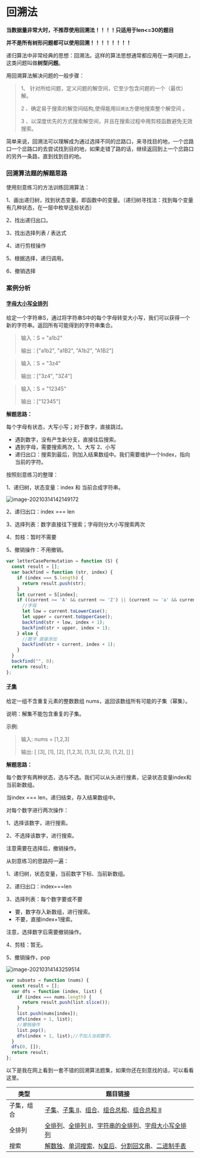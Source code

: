 # 回溯法

**当数据量非常大时，不推荐使用回溯法！！！！只适用于len<=30的题目**

**并不是所有树形问题都可以使用回溯！！！！！！！！**

递归算法中非常经典的思想：回溯法。这样的算法思想通常都应用在一类问题上，这类问题叫做**树型问题**。

用回溯算法解决问题的一般步骤：

> 1、 针对所给问题，定义问题的解空间，它至少包含问题的一个（最优）解。
>
> 2 、确定易于搜索的解空间结构,使得能用`回溯法`方便地搜索整个解空间 。
>
> 3 、以深度优先的方式搜索解空间，并且在搜索过程中用剪枝函数避免无效搜索。

简单来说，回溯法可以理解成为通过选择不同的岔路口，来寻找目的地，一个岔路口一个岔路口的去尝试找到目的地，如果走错了路的话，继续返回到上一个岔路口的另外一条路，直到找到目的地。

### 回溯算法题的解题思路

使用刻意练习的方法训练回溯算法：

1、画出递归树，找到状态变量。即函数中的变量。（递归树寻找法：找到每个变量有几种状态，在一层中枚举这些状态）

2、找出递归出口。

3、找出选择列表 / 表达式

4、进行剪枝操作

5、根据选择，递归调用。

6、撤销选择

### 案例分析

#### [字母大小写全排列](https://leetcode-cn.com/problems/letter-case-permutation/)

给定一个字符串S，通过将字符串S中的每个字母转变大小写，我们可以获得一个新的字符串。返回所有可能得到的字符串集合。

> 输入：S = "a1b2"
>
>  输出：["a1b2", "a1B2", "A1b2", "A1B2"]

> 输入：S = "3z4" 
>
> 输出：["3z4", "3Z4"]

> 输入：S = "12345" 
>
> 输出：["12345"]

**解题思路：**

每个字母有状态，大写小写；对于数字，直接跳过。

- 遇到数字，没有产生新分支，直接往后搜索。
- 遇到字母，需要搜索两次，1、大写 2、小写
- 递归出口：搜索到最后，则加入结果数组中。我们需要维护一个Index，指向当前的字符。

按照刻意练习的整理：

1、递归树，状态变量：index 和 当前合成字符串。

![image-20210314142149172](http://ruoruochen-img-bed.oss-cn-beijing.aliyuncs.com/img/image-20210314142149172.png)

2、递归出口：index === len

3、选择列表：数字直接往下搜索；字母则分大小写搜索两次

4、剪枝：暂时不需要

5、撤销操作：不用撤销。

```js
var letterCasePermutation = function (S) {
  const result = [];
  var backfind = function (str, index) {
    if (index === S.length) {
      return result.push(str);
    }
    let current = S[index];
    if ((current >= 'A' && current <= 'Z') || (current >= 'a' && current <= "z")) {
      //字母
      let low = current.toLowerCase();
      let upper = current.toUpperCase();
      backfind(str + low, index + 1);
      backfind(str + upper, index + 1);
    } else {
      //数字 直接添加
      backfind(str + current, index + 1);
    }
  }
  backfind("", 0);
  return result;
};
```

#### [子集](https://leetcode-cn.com/problems/subsets/)

给定一组不含重复元素的整数数组 nums，返回该数组所有可能的子集（幂集）。

说明：解集不能包含重复的子集。

示例:

> 输入: nums = [1,2,3] 
>
> 输出: [ [3], [1], [2], [1,2,3], [1,3], [2,3], [1,2], [] ]

**解题思路：**

每个数字有两种状态，选与不选。我们可以从头进行搜素，记录状态变量index和当前新数组。

当index === len，递归结束，存入结果数组中。

对每个数字进行两次操作：

1、选择该数字，进行搜索。

2、不选择该数字，进行搜索。

注意需要在选择后，撤销操作。

从刻意练习的思路捋一遍：

1、递归树，状态变量，当前数字下标、当前新数组。

2、递归出口：index===len

3、选择列表：每个数字要或不要

- 要，数字存入新数组，进行搜索。
- 不要，直接index+1搜索。

注意，选择数字后需要撤销操作。

4、剪枝：暂无。

5、撤销操作，pop

![image-20210314143259514](http://ruoruochen-img-bed.oss-cn-beijing.aliyuncs.com/img/image-20210314143259514.png)

```js
var subsets = function (nums) {
  const result = [];
  var dfs = function (index, list) {
    if (index === nums.length) {
      return result.push(list.slice());
    }
    list.push(nums[index]);
    dfs(index + 1, list);
    //撤销操作
    list.pop();
    dfs(index + 1, list);//不加入当前数字。
  }
  dfs(0, []);
  return result;
};
```

以下是我在网上看到一套不错的回溯算法题集，如果你还在刻意找的话，可以看看这里。

| 类型       | 题目链接                                                     |
| ---------- | ------------------------------------------------------------ |
| 子集，组合 | [子集](https://leetcode-cn.com/problems/subsets/)、[子集 II](https://leetcode-cn.com/problems/subsets-ii/)、[组合](https://leetcode-cn.com/problems/combinations/)、[组合总和](https://leetcode-cn.com/problems/combination-sum/)、[组合总和 II](https://leetcode-cn.com/problems/combination-sum-ii/) |
| 全排列     | [全排列](https://leetcode-cn.com/problems/permutations/)、[全排列 II](https://leetcode-cn.com/problems/permutations-ii/)、[字符串的全排列](https://leetcode-cn.com/problems/zi-fu-chuan-de-pai-lie-lcof/)、[字母大小写全排列](https://leetcode-cn.com/problems/letter-case-permutation/) |
| 搜索       | [解数独](https://leetcode-cn.com/problems/sudoku-solver/)、[单词搜索](https://leetcode-cn.com/problems/word-search/)、[N皇后](https://leetcode-cn.com/problems/eight-queens-lcci/)、[分割回文串](https://leetcode-cn.com/problems/palindrome-partitioning/)、[二进制手表](https://leetcode-cn.com/problems/binary-watch/) |